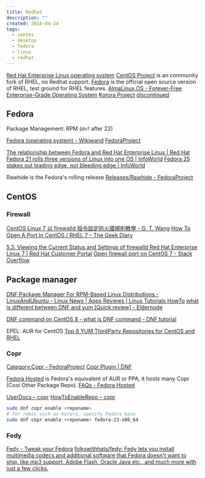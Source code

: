 ```yaml
---
title: Redhat
description: ""
created: 2016-04-24
tags:
  - centos
  - desktop
  - fedora
  - linux
  - redhat
---
```


[Red Hat Enterprise Linux operating system](https://www.redhat.com/en/technologies/linux-platforms/enterprise-linux)
[CentOS Project](https://www.centos.org/) is an community fork of RHEL, no Redhat support.
[Fedora](https://getfedora.org/) is the official open source version of RHEL, test ground for RHEL features.
[AlmaLinux OS - Forever-Free Enterprise-Grade Operating System](https://almalinux.org/)
[Korora Project](https://kororaproject.org/) [discontinued](https://kororaproject.org/about/news/time-for-a-break)

## Fedora

Package Management: RPM (`dnf` after 22)

[Fedora (operating system) - Wikiwand](https://www.wikiwand.com/en/Fedora_%28operating_system%29)
[FedoraProject](https://fedoraproject.org/wiki/Fedora_Project_Wiki)

[The relationship between Fedora and Red Hat Enterprise Linux | Red Hat](https://www.redhat.com/en/technologies/linux-platforms/articles/relationship-between-fedora-and-rhel)
[Fedora 21 rolls three versions of Linux into one OS | InfoWorld](http://www.infoworld.com/article/2842575/linux/fedora-21-three-flavors-of-linux-one-os.html)
[Fedora 25 stakes out leading edge, not bleeding edge | InfoWorld](http://www.infoworld.com/article/3143141/linux/fedora-25-stakes-out-leading-edge-not-bleeding-edge.html)

Rawhide is the Fedora's rolling release
[Releases/Rawhide - FedoraProject](https://fedoraproject.org/wiki/Releases/Rawhide?rd=Rawhide)

## CentOS

### Firewall

[CentOS Linux 7 以 firewalld 指令設定防火牆規則教學 - G. T. Wang](https://blog.gtwang.org/linux/centos-7-firewalld-command-setup-tutorial/)
[How To Open A Port In CentOS / RHEL 7 – The Geek Diary](https://www.thegeekdiary.com/how-to-open-a-ports-in-centos-rhel-7/)

[5.3. Viewing the Current Status and Settings of firewalld Red Hat Enterprise Linux 7 | Red Hat Customer Portal](https://access.redhat.com/documentation/en-us/red_hat_enterprise_linux/7/html/security_guide/sec-viewing_current_status_and_settings_of_firewalld)
[Open firewall port on CentOS 7 - Stack Overflow](https://stackoverflow.com/questions/24729024/open-firewall-port-on-centos-7)

## Package manager

[DNF Package Manager For RPM-Based Linux Distributions - LinuxAndUbuntu - Linux News | Apps Reviews | Linux Tutorials HowTo](http://www.linuxandubuntu.com/home/dnf-package-manager-for-rpm-based-linux-distributions)
[what is different between DNF and yum [Quick review] - Eldernode](https://blog.eldernode.com/what-is-different-between-dnf-and-yum/)

[DNF command on CentOS 8 - what is DNF command - DNF tutorial](https://blog.eldernode.com/dnf-command-on-centos-8/)

EPEL: AUR for CentOS
[Top 8 YUM ThirdParty Repositories for CentOS and RHEL](https://www.tecmint.com/yum-thirdparty-repositories-for-centos-rhel/amp/)

### Copr

[Category:Copr - FedoraProject](https://fedoraproject.org/wiki/Category:Copr)
[Copr Plugin | DNF](http://dnf.baseurl.org/2014/03/19/copr-plugin/)

[Fedora Hosted](https://fedorahosted.org) is Fedora's equivalent of AUR or PPA, it hosts many Copr (Cool Other Package Repo).
[FAQs - Fedora Hosted](https://fedorahosted.org/web/faq)

[UserDocs – copr](https://fedorahosted.org/copr/wiki/UserDocs)
[HowToEnableRepo – copr](https://fedorahosted.org/copr/wiki/HowToEnableRepo)

```sh
sudo dnf copr enable <reponame>
# for remix such as Korora, specify Fedora base
sudo dnf copr enable <reponame> fedora-23-x86_64
```

### Fedy

[Fedy - Tweak your Fedora](http://folkswithhats.org/)
[folkswithhats/fedy: Fedy lets you install multimedia codecs and additional software that Fedora doesn't want to ship, like mp3 support, Adobe Flash, Oracle Java etc., and much more with just a few clicks.](https://github.com/folkswithhats/fedy)
